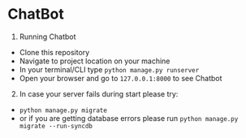 # ChatBot

1. Running Chatbot
  * Clone this repository
  * Navigate to project location on your machine
  * In your terminal/CLI type `python manage.py runserver`
  * Open your browser and go to `127.0.0.1:8000` to see Chatbot
  
2. In case your server fails during start please try:
  * `python manage.py migrate`
  * or if you are getting database errors please run `python manage.py migrate --run-syncdb`
